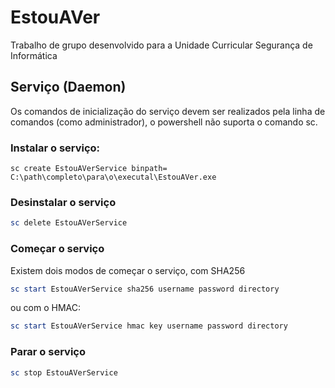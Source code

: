 # EstouAVer
Trabalho de grupo desenvolvido para a Unidade Curricular Segurança de Informática

## Serviço (Daemon)

Os comandos de inicialização do serviço devem ser realizados pela linha de comandos (como administrador), o powershell não suporta o comando sc. 

### Instalar o serviço:
```
sc create EstouAVerService binpath= C:\path\completo\para\o\executal\EstouAVer.exe 
```

### Desinstalar o serviço

```Powershell
sc delete EstouAVerService 
```

### Começar o serviço
Existem dois modos de começar o serviço, com SHA256

```Powershell
sc start EstouAVerService sha256 username password directory
```

ou com o HMAC:

```Powershell
sc start EstouAVerService hmac key username password directory
```

### Parar o serviço

```Powershell
sc stop EstouAVerService
```